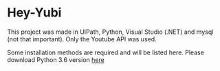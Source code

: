 # Hey-Yubi
<p>This project was made in UIPath, Python, Visual Studio (.NET) and mysql (not that important). Only the Youtube API was used.</p>
<p>Some installation methods are required and will be listed here. Please download Python 3.6 version <a href="https://www.python.org/downloads/release/python-360/">here</a></p>

